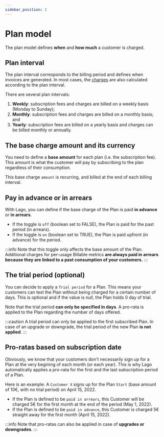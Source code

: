 ```yaml
---
sidebar_position: 2
---
```


# Plan model
The plan model defines **when** and **how much** a customer is charged.

## Plan interval
The plan interval corresponds to the billing period and defines when invoices are generated. In most cases, the [charges](charges) are also calculated according to the plan interval.

There are several plan intervals:
1. **Weekly**: subscription fees and charges are billed on a weekly basis (Monday to Sunday);
2. **Monthly**: subscription fees and charges are billed on a monthly basis; and
3. **Yearly**: subscription fees are billed on a yearly basis and charges can be billed monthly or annually.

## The base charge amount and its currency
You need to define a **base amount** for each plan (i.e. the subscription fee). This amount is what the customer will pay by subscribing to the plan regardless of their consumption.

This base charge `amount` is recurring, and billed at the end of each billing interval.

## Pay in advance or in arrears
With Lago, you can define if the base charge of the Plan is paid **in advance** or **in arrears**. 

- If the toggle is `off` (boolean set to FALSE), the Plan is paid for the past period (in arrears).
- If the toggle is `on` (boolean set to TRUE), the Plan is paid upfront (in advance) for the period.

:::info
Note that this toggle only affects the base amount of the Plan. Additional charges for per-usage Billable metrics **are always paid in arrears because they are linked to a past consumption of your customers.**
:::

## The trial period (optional)
You can decide to apply a `Trial period` for a Plan. This means your customers can test the Plan without being charged for a certain number of days. This is optional and if the value is null, the Plan holds 0 day of trial.

Note  that the trial period **can only be specified in days**. A pro-rata is applied to the Plan regarding the number of days offered.

:::caution
A trial period can only be applied to the first subscribed Plan. In case of an upgrade or downgrade, the trial period of the new Plan **is not applied**.
:::

## Pro-ratas based on subscription date
Obviously, we know that your customers don't necessarily sign up for a Plan at the very begining of each month (or each year). This is why Lago automatically applies a pro-rata for the first and the last subscription period of a Plan.

Here is an example:
A `Customer X` signs up for the Plan `Start` (base amount of 10€, with no trial period) on April 15, 2022. 
- If the Plan is defined to be `paid in arrears`, this Customer will be charged 5€ for the first month at the end of the period (May 1, 2022).
- If the Plan is defined to be `paid in advance`, this Customer is charged 5€ straight away for the first month (April 15, 2022).

:::info
Note that pro-ratas can also be applied in case of **upgrades or downgrades**.
:::